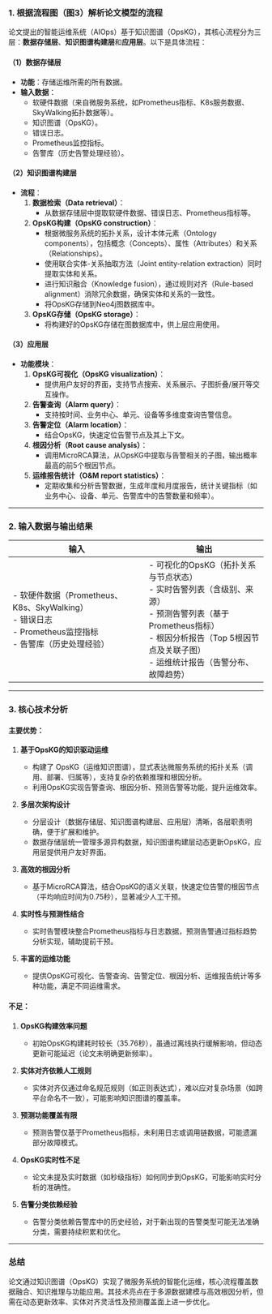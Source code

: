 ### 1. **根据流程图（图3）解析论文模型的流程**
论文提出的智能运维系统（AIOps）基于知识图谱（OpsKG），其核心流程分为三层：**数据存储层**、**知识图谱构建层**和**应用层**。以下是具体流程：

#### **（1）数据存储层**
- **功能**：存储运维所需的所有数据。
- **输入数据**：
  - 软硬件数据（来自微服务系统，如Prometheus指标、K8s服务数据、SkyWalking拓扑数据等）。
  - 知识图谱（OpsKG）。
  - 错误日志。
  - Prometheus监控指标。
  - 告警库（历史告警处理经验）。

#### **（2）知识图谱构建层**
- **流程**：
  1. **数据检索（Data retrieval）**：
     - 从数据存储层中提取软硬件数据、错误日志、Prometheus指标等。
  2. **OpsKG构建（OpsKG construction）**：
     - 根据微服务系统的拓扑关系，设计本体元素（Ontology components），包括概念（Concepts）、属性（Attributes）和关系（Relationships）。
     - 使用联合实体-关系抽取方法（Joint entity-relation extraction）同时提取实体和关系。
     - 进行知识融合（Knowledge fusion），通过规则对齐（Rule-based alignment）消除冗余数据，确保实体和关系的一致性。
     - 将OpsKG存储到Neo4j图数据库中。
  3. **OpsKG存储（OpsKG storage）**：
     - 将构建好的OpsKG存储在图数据库中，供上层应用使用。

#### **（3）应用层**
- **功能模块**：
  1. **OpsKG可视化（OpsKG visualization）**：
     - 提供用户友好的界面，支持节点搜索、关系展示、子图折叠/展开等交互操作。
  2. **告警查询（Alarm query）**：
     - 支持按时间、业务中心、单元、设备等多维度查询告警信息。
  3. **告警定位（Alarm location）**：
     - 结合OpsKG，快速定位告警节点及其上下文。
  4. **根因分析（Root cause analysis）**：
     - 调用MicroRCA算法，从OpsKG中提取与告警相关的子图，输出概率最高的前5个根因节点。
  5. **运维报告统计（O&M report statistics）**：
     - 定期收集和分析告警数据，生成年度和月度报告，统计关键指标（如业务中心、设备、单元、告警库中的告警数量和频率）。

---

### 2. **输入数据与输出结果**

| **输入** | **输出** |
|----------|----------|
| - 软硬件数据（Prometheus、K8s、SkyWalking）<br>- 错误日志<br>- Prometheus监控指标<br>- 告警库（历史处理经验） | - 可视化的OpsKG（拓扑关系与节点状态）<br>- 实时告警列表（含级别、来源）<br>- 预测告警列表（基于Prometheus指标）<br>- 根因分析报告（Top 5根因节点及关联子图）<br>- 运维统计报告（告警分布、故障趋势） |

---

### 3. **核心技术分析**

#### **主要优势**：
1. **基于OpsKG的知识驱动运维**  
   - 构建了 OpsKG（运维知识图谱），显式表达微服务系统的拓扑关系（调用、部署、归属等），支持复杂的依赖推理和根因分析。
   - 利用OpsKG实现告警查询、根因分析、预测告警等功能，提升运维效率。

2. **多层次架构设计**  
   - 分层设计（数据存储层、知识图谱构建层、应用层）清晰，各层职责明确，便于扩展和维护。
   - 数据存储层统一管理多源异构数据，知识图谱构建层动态更新OpsKG，应用层提供用户友好界面。

3. **高效的根因分析**  
   - 基于MicroRCA算法，结合OpsKG的语义关联，快速定位告警的根因节点（平均响应时间为0.75秒），显著减少人工干预。

4. **实时性与预测性结合**  
   - 实时告警模块整合Prometheus指标与日志数据，预测告警通过指标趋势分析实现，辅助提前干预。

5. **丰富的运维功能**  
   - 提供OpsKG可视化、告警查询、告警定位、根因分析、运维报告统计等多种功能，满足不同运维需求。

#### **不足**：
1. **OpsKG构建效率问题**  
   - 初始OpsKG构建耗时较长（35.76秒），虽通过离线执行缓解影响，但动态更新可能延迟（论文未明确更新频率）。

2. **实体对齐依赖人工规则**  
   - 实体对齐仅通过命名规范规则（如正则表达式），难以应对复杂场景（如跨平台命名不一致），可能影响知识图谱的覆盖率。

3. **预测功能覆盖有限**  
   - 预测告警仅基于Prometheus指标，未利用日志或调用链数据，可能遗漏部分故障模式。

4. **OpsKG实时性不足**  
   - 论文未提及实时数据（如秒级指标）如何同步到OpsKG，可能影响实时分析的准确性。

5. **告警分类依赖经验**  
   - 告警分类依赖告警库中的历史经验，对于新出现的告警类型可能无法准确分类，需要持续积累和优化。

---

### 总结
论文通过知识图谱（OpsKG）实现了微服务系统的智能化运维，核心流程覆盖数据融合、知识推理与功能应用。其技术亮点在于多源数据建模与高效根因分析，但需在动态更新效率、实体对齐灵活性及预测覆盖面上进一步优化。